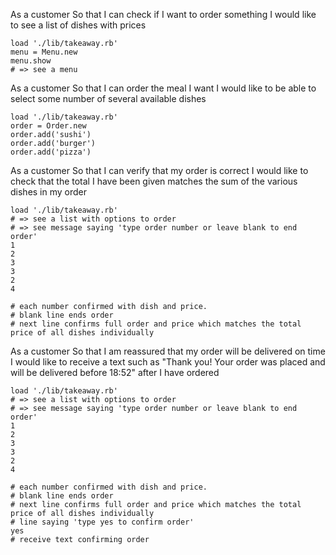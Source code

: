 As a customer
So that I can check if I want to order something
I would like to see a list of dishes with prices

```
load './lib/takeaway.rb'
menu = Menu.new
menu.show
# => see a menu
```

As a customer
So that I can order the meal I want
I would like to be able to select some number of several available dishes

```
load './lib/takeaway.rb'
order = Order.new
order.add('sushi')
order.add('burger')
order.add('pizza')
```

As a customer
So that I can verify that my order is correct
I would like to check that the total I have been given matches the sum of the various dishes in my order

```
load './lib/takeaway.rb'
# => see a list with options to order
# => see message saying 'type order number or leave blank to end order'
1
2
3
3
2
4

# each number confirmed with dish and price.
# blank line ends order
# next line confirms full order and price which matches the total price of all dishes individually
```

As a customer
So that I am reassured that my order will be delivered on time
I would like to receive a text such as "Thank you! Your order was placed and will be delivered before 18:52" after I have ordered

```
load './lib/takeaway.rb'
# => see a list with options to order
# => see message saying 'type order number or leave blank to end order'
1
2
3
3
2
4

# each number confirmed with dish and price.
# blank line ends order
# next line confirms full order and price which matches the total price of all dishes individually
# line saying 'type yes to confirm order'
yes
# receive text confirming order
```